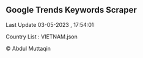 

## Google Trends Keywords Scraper 
 
Last Update 03-05-2023 , 17:54:01

Country List :
VIETNAM.json



© Abdul Muttaqin 
